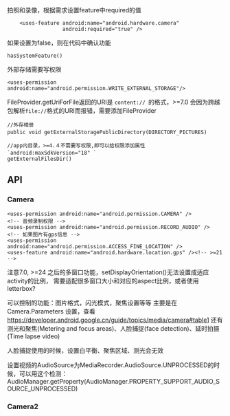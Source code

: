 拍照和录像，根据需求设置feature中required的值
```
    <uses-feature android:name="android.hardware.camera"
                  android:required="true" />
```
如果设置为false，则在代码中确认功能
```
hasSystemFeature()
```
外部存储需要写权限
```
<uses-permission android:name="android.permission.WRITE_EXTERNAL_STORAGE"/>
```

FileProvider.getUriForFile返回的URI是 `content:// `的格式，>=7.0 会因为跨越包解析`file://`格式的URI而报错，需要添加FileProvider　　

```
//外存相册
public void getExternalStoragePublicDirectory(DIRECTORY_PICTURES)　

//app内目录，>=4.４不需要写权限,即可以给权限添加属性`android:maxSdkVersion="18" `　　
getExternalFilesDir()
```

## API
### Camera
```
<uses-permission android:name="android.permission.CAMERA" />
<!-- 音频录制权限 -->
<uses-permission android:name="android.permission.RECORD_AUDIO" />
<!-- 如果图片有gps信息 -->
<uses-permission android:name="android.permission.ACCESS_FINE_LOCATION" />
<uses-feature android:name="android.hardware.location.gps" /><!-- >=21 -->
```
注意7.0, >=24 之后的多窗口功能，setDisplayOrientation()无法设置成适应activity的比例，
需要适配很多窗口大小和对应的aspect比例，或者使用letterbox?

可以控制的功能：图片格式，闪光模式，聚焦设置等等
主要是在 Camera.Parameters 设置，查看 https://developer.android.google.cn/guide/topics/media/camera#table1
还有测光和聚焦(Metering and focus areas)、人脸捕捉(face detection)、延时拍摄(Time lapse video)

人脸捕捉使用的时候，设置白平衡、聚焦区域、测光会无效

设置视频的AudioSource为MediaRecorder.AudioSource.UNPROCESSED的时候，可以用这个检测：
AudioManager.getProperty(AudioManager.PROPERTY_SUPPORT_AUDIO_SOURCE_UNPROCESSED)

### Camera2


